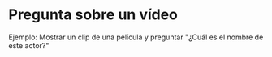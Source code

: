 # Pregunta sobre un vídeo
Ejemplo: Mostrar un clip de una película y preguntar "¿Cuál es el nombre de este actor?"